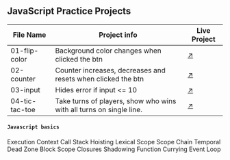 ## JavaScript Practice Projects

File Name  | Project info  | Live Project
------------- | ------------- | -------------
01-flip-color  | Background color changes when clicked the btn  | [↗](https://flip-color-hirva.netlify.app/)
02-counter  | Counter increases, decreases and resets when clicked the btn  |  [↗](https://counter-hirva.netlify.app/)
03-input  | Hides error if input <= 10  |  [↗](https://input-hirva.netlify.app/)
04-tic-tac-toe  | Take turns of players, show who wins with all turns on single line.  |  [↗](https://tic-tac-toe-hirva.netlify.app/)


#### `Javascript basics`
Execution Context
Call Stack
Hoisting
Lexical Scope
Scope Chain
Temporal Dead Zone
Block Scope
Closures
Shadowing
Function Currying 
Event Loop